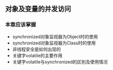 ## 对象及变量的并发访问
### 本章应该掌握
- synchronized对象监视器为Object时的使用
- synchronized对象监视器为Class时的使用
- 非线程安全是如何出现的
- 关键字volatile的主要作用
- 关键字volatile与synchronized的区别及使用情况
